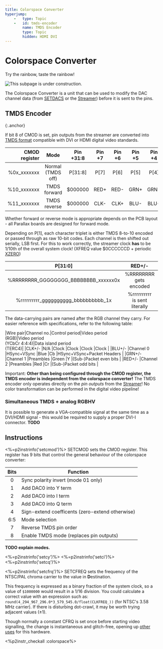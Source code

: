 ```yaml
---
title: Colorspace Converter
hyperjump:
    -   type: Topic
    -   id: tmds-encoder
        name: TMDS Encoder
        type: Topic
        hidden: HDMI DVI
---
```

# Colorspace Converter

Try the rainbow, taste the rainbow!

<img src="/common/construction.gif" alt="This subpage is under construction." class="dark-invert">

The Colorspace Converter is a unit that can be used to modify the DAC channel data (from [SETDACS](pin.html#setdacs) or the [Streamer](streamer.html)) before it is sent to the pins.

## TMDS Encoder
{:.anchor}

If bit 8 of CMOD is set, pin outputs from the streamer are converted into [TMDS format](https://en.wikipedia.org/wiki/Transition-minimized_differential_signaling) compatible with DVI or HDMI digital video standards.

|CMOD register|Mode             |Pin +31:8|Pin +7|Pin +6|Pin +5|Pin +4|Pin +3|Pin +2|Pin +1|Pin +0|
|------------:|:---------------:|:-------:|:----:|:----:|:----:|:----:|:----:|:----:|:----:|:----:|
|%0x_xxxxxxx  |Normal (TMDS off)|P\[31:8\]|P\[7\]|P\[6\]|P\[5\]|P\[4\]|P\[3\]|P\[2\]|P\[1\]|P\[0\]|
|%10_xxxxxxx  |TMDS forward     |$000000  |RED+  |RED-  |GRN+  |GRN-  |BLU+  |BLU-  |CLK+  |CLK-  |
|%11_xxxxxxx  |TMDS reverse     |$000000  |CLK-  |CLK+  |BLU-  |BLU+  |GRN-  |GRN+  |RED-  |RED+  |

Whether forward or reverse mode is appropriate depends on the PCB layout - all Parallax boards are designed for forward mode.

Depending on P[1], each character triplet is either TMDS 8-to-10 encoded or passed through as raw 10-bit codes. Each channel is then shifted out serially, LSB first. For this to work correctly, the streamer clock **has** to be 1/10th of the overall system clock! (XFREQ value $0CCCCCCD + periodic [XZERO](streamer.html#xzero))

|P\[31:0\]                           |RED+/-|GRN+/-|BLU+/-|
|:----------------------------------:|:-:|:-:|:-:|
|%RRRRRRRR_GGGGGGGG_BBBBBBBB_xxxxxx0x|%RRRRRRRR<br>gets encoded|%GGGGGGGG<br>gets encoded|%BBBBBBBB<br>gets encoded|
|%rrrrrrrrrr_gggggggggg_bbbbbbbbbb_1x|%rrrrrrrrrr<br>is sent literally|%gggggggggg<br>is sent literally|%bbbbbbbbbb<br>is sent literally|

The data-carrying pairs are named after the RGB channel they carry. For easier reference with specifications, refer to the following table:

|Wire pair|Channel no.|Control period|Video period<br>(RGB)|Video period<br>(YCbCr 4:4:4)|Data island period<br>(TERC4)|
|CLK+/-   |N/A        |Clock         |Clock                |Clock                        |Clock                        |
|BLU+/-   |Channel 0  |HSync+VSync   |Blue                 |Cb                           |HSync+VSync+Packet Headers   |
|GRN+/-   |Channel 1  |Preambles     |Green                |Y                            |(Sub-)Packet even bits       |
|RED+/-   |Channel 2  |Preambles     |Red                  |Cr                           |(Sub-)Packet odd bits        |


Important: **Other than being configured through the CMOD register, the TMDS encoder is independent from the colorspace converter!** The TMDS encoder only operates directly on the _pin outputs_ from the [Streamer](streamer.html)! No color transformation can be performed in the digital video pipeline!

### Simultaneous TMDS + analog RGBHV

It is possible to generate a VGA-compatible signal at the same time as a DVI/HDMI signal - this would be required to supply a proper DVI-I connector. **TODO**

## Instructions

<%=p2instrinfo('setcmod')%>
SETCMOD sets the CMOD register. This register has 9 bits that control the general behaviour of the colorspace converter:

|Bits |Function                 |
|:---:|-------------------------|
|0    |Sync polarity invert (mode 01 only)|
|1    |Add DAC0 into Y term     |
|2    |Add DAC0 into I term     |
|3    |Add DAC0 into Q term     |
|4    |Sign-extend coefficents (zero-extend otherwise)  |
|6:5  |Mode selection           |
|7    |Reverse TMDS pin order   |
|8    |Enable TMDS mode (replaces pin outputs)|

**TODO explain modes.**


<%=p2instrinfo('setcy')%>
<%=p2instrinfo('setci')%>
<%=p2instrinfo('setcq')%>

<%=p2instrinfo('setcfrq')%>
SETCFREQ sets the frequency of the NTSC/PAL chroma carrier to the value in **D**estination.

This frequency is expressed as a binary fraction of the system clock, so a value of `$1000000` would result in a 1/16 division.
You could calculate a correct value with an expression such as: `round(4_294_967_296.0*3_579_545.0/float(CLKFREQ_))` (for NTSC's 3.58 MHz carrier). If there is disturbing dot-crawl, it may be worth trying adjacent values (±1).

Though normally a constant CFRQ is set once before starting video signalling, the change is instantaneous and glitch-free, opening up [other uses](https://forums.parallax.com/discussion/174989/fm-radio-transmission-using-colorspace-converter) for this hardware.

<%p2instr_checkall :colorspace%>